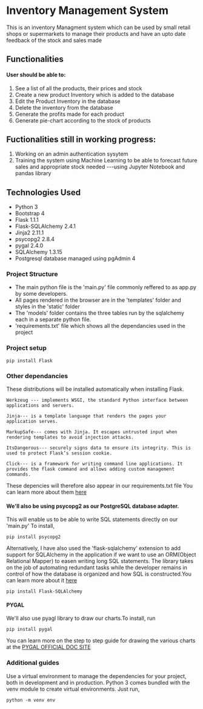 # Inventory Management System
This is an inventory Managment system which can be used by small retail shops or supermarkets to manage their products and have an upto date feedback of the stock and sales made
## Functionalities
#### User should be able to:
1. See a list of all the products, their prices and stock
2. Create a new product Inventory which is added to the database
3. Edit the Product Inventory in the database
4. Delete the inventory from the database
5. Generate the profits made for each product
6. Generate pie-chart according to the stock of products
## Fuctionalities still in working progress:
1. Working on an admin authentication sysytem
2. Training the system using Machine Learning to be able to forecast future sales and appropriate stock needed
---using Jupyter Notebook  and pandas library
## Technologies Used
* Python 3
* Bootstrap 4
* Flask 1.1.1
* Flask-SQLAlchemy 2.4.1
* Jinja2 2.11.1
* psycopg2 2.8.4
* pygal 2.4.0
* SQLAlchemy 1.3.15
* Postgresql database managed using pgAdmin 4
### Project Structure
* The main python file is the 'main.py' file commonly reffered to as app.py by some developers.
* All pages rendered in the browser are in the 'templates' folder and styles in the 'static' folder
* The 'models' folder contains the three tables run by the sqlalchemy each in a separate python file.
* 'requirements.txt' file which shows all the dependancies used in the project   


### Project setup
```
pip install Flask
```
### Other dependancies
These distributions will be installed automatically when installing Flask.

    Werkzeug --- implements WSGI, the standard Python interface between applications and servers.

    Jinja--- is a template language that renders the pages your application serves.

    MarkupSafe--- comes with Jinja. It escapes untrusted input when rendering templates to avoid injection attacks.

    ItsDangerous--- securely signs data to ensure its integrity. This is used to protect Flask’s session cookie.

    Click--- is a framework for writing command line applications. It provides the flask command and allows adding custom management commands.
These depencies will therefore also appear in our requirements.txt file 
You can learn more about them [here](https://flask.palletsprojects.com/en/1.1.x/installation/)
#### We'll also be using psycopg2 as our PostgreSQL database adapter.
This will enable us to be able to write SQL statements directly on our 'main.py'
To install,
```
pip install psycopg2
```
Alternatively, I have also used the 'flask-sqlalchemy' extension to add support for SQLAlchemy in the application if we want to use an ORM(Object Relational Mapper) to easen writing long SQL statements.
The library takes on the job of automating redundant tasks while the developer remains in control of how the database is organized and how SQL is constructed.You can learn more about it [here](https://www.sqlalchemy.org/)
```
pip install Flask-SQLAlchemy
```
#### PYGAL
We'll also use pyagl library to draw our charts.To install, run
```
pip install pygal
```
You can learn more on the step to step guide for drawing the various charts at the [PYGAL OFFICIAL DOC SITE](http://www.pygal.org/en/stable/documentation/first_steps.html)

### Additional guides
Use a virtual environment to manage the dependencies for your project, both in development and in production.
Python 3 comes bundled with the venv module to create virtual environments.
Just run,
```
python -m venv env
```

